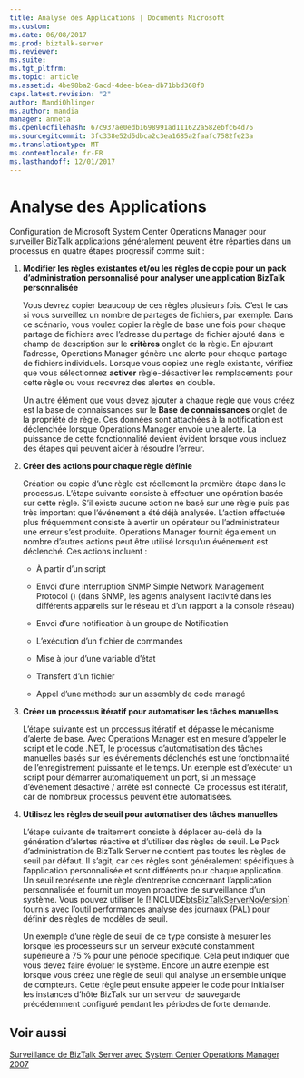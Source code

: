 ```yaml
---
title: Analyse des Applications | Documents Microsoft
ms.custom: 
ms.date: 06/08/2017
ms.prod: biztalk-server
ms.reviewer: 
ms.suite: 
ms.tgt_pltfrm: 
ms.topic: article
ms.assetid: 4be98ba2-6acd-4dee-b6ea-db71bbd368f0
caps.latest.revision: "2"
author: MandiOhlinger
ms.author: mandia
manager: anneta
ms.openlocfilehash: 67c937ae0edb1698991ad111622a582ebfc64d76
ms.sourcegitcommit: 3fc338e52d5dbca2c3ea1685a2faafc7582fe23a
ms.translationtype: MT
ms.contentlocale: fr-FR
ms.lasthandoff: 12/01/2017
---
```

# <a name="monitoring-applications"></a>Analyse des Applications
Configuration de Microsoft System Center Operations Manager pour surveiller BizTalk applications généralement peuvent être réparties dans un processus en quatre étapes progressif comme suit :  
  
1.  **Modifier les règles existantes et/ou les règles de copie pour un pack d’administration personnalisé pour analyser une application BizTalk personnalisée**  
  
     Vous devrez copier beaucoup de ces règles plusieurs fois. C’est le cas si vous surveillez un nombre de partages de fichiers, par exemple. Dans ce scénario, vous voulez copier la règle de base une fois pour chaque partage de fichiers avec l’adresse du partage de fichier ajouté dans le champ de description sur le **critères** onglet de la règle. En ajoutant l’adresse, Operations Manager génère une alerte pour chaque partage de fichiers individuels. Lorsque vous copiez une règle existante, vérifiez que vous sélectionnez **activer** règle-désactiver les remplacements pour cette règle ou vous recevrez des alertes en double.  
  
     Un autre élément que vous devez ajouter à chaque règle que vous créez est la base de connaissances sur le **Base de connaissances** onglet de la propriété de règle. Ces données sont attachées à la notification est déclenchée lorsque Operations Manager envoie une alerte. La puissance de cette fonctionnalité devient évident lorsque vous incluez des étapes qui peuvent aider à résoudre l’erreur.  
  
2.  **Créer des actions pour chaque règle définie**  
  
     Création ou copie d’une règle est réellement la première étape dans le processus. L’étape suivante consiste à effectuer une opération basée sur cette règle. S’il existe aucune action ne basé sur une règle puis pas très important que l’événement a été déjà analysée. L’action effectuée plus fréquemment consiste à avertir un opérateur ou l’administrateur une erreur s’est produite. Operations Manager fournit également un nombre d’autres actions peut être utilisé lorsqu’un événement est déclenché. Ces actions incluent :  
  
    -   À partir d’un script  
  
    -   Envoi d’une interruption SNMP Simple Network Management Protocol () (dans SNMP, les agents analysent l’activité dans les différents appareils sur le réseau et d’un rapport à la console réseau)  
  
    -   Envoi d’une notification à un groupe de Notification  
  
    -   L’exécution d’un fichier de commandes  
  
    -   Mise à jour d’une variable d’état  
  
    -   Transfert d’un fichier  
  
    -   Appel d’une méthode sur un assembly de code managé  
  
3.  **Créer un processus itératif pour automatiser les tâches manuelles**  
  
     L’étape suivante est un processus itératif et dépasse le mécanisme d’alerte de base. Avec Operations Manager est en mesure d’appeler le script et le code .NET, le processus d’automatisation des tâches manuelles basés sur les événements déclenchés est une fonctionnalité de l’enregistrement puissante et le temps. Un exemple est d’exécuter un script pour démarrer automatiquement un port, si un message d’événement désactivé / arrêté est connecté. Ce processus est itératif, car de nombreux processus peuvent être automatisées.  
  
4.  **Utilisez les règles de seuil pour automatiser des tâches manuelles**  
  
     L’étape suivante de traitement consiste à déplacer au-delà de la génération d’alertes réactive et d’utiliser des règles de seuil. Le Pack d’administration de BizTalk Server ne contient pas toutes les règles de seuil par défaut. Il s’agit, car ces règles sont généralement spécifiques à l’application personnalisée et sont différents pour chaque application. Un seuil représente une règle d’entreprise concernant l’application personnalisée et fournit un moyen proactive de surveillance d’un système. Vous pouvez utiliser le [!INCLUDE[btsBizTalkServerNoVersion](../includes/btsbiztalkservernoversion-md.md)] fournis avec l’outil performances analyse des journaux (PAL) pour définir des règles de modèles de seuil.  
  
     Un exemple d’une règle de seuil de ce type consiste à mesurer les lorsque les processeurs sur un serveur exécuté constamment supérieure à 75 % pour une période spécifique. Cela peut indiquer que vous devez faire évoluer le système. Encore un autre exemple est lorsque vous créez une règle de seuil qui analyse un ensemble unique de compteurs. Cette règle peut ensuite appeler le code pour initialiser les instances d’hôte BizTalk sur un serveur de sauvegarde précédemment configuré pendant les périodes de forte demande.  
  
## <a name="see-also"></a>Voir aussi  
 [Surveillance de BizTalk Server avec System Center Operations Manager 2007](../technical-guides/monitoring-biztalk-server-with-system-center-operations-manager-2007.md)